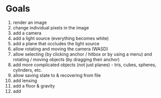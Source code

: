 # Goals

1. render an image
2. change individual pixels in the image
3. add a camera
4. add a light source (everything becomes white)
5. add a plane that occludes the light source
6. allow rotating and moving the camera (WASD)
7. allow selecting (by clicking anchor / hitbox or by using a menu) and rotating / moving objects (by dragging their anchor)
8. add more complicated objects (not just planes) - tris, cubes, spheres, cylinders, etc.
9. allow saving state to & recovering from file
10. add lensing
11. add a floor & gravity
12. add 